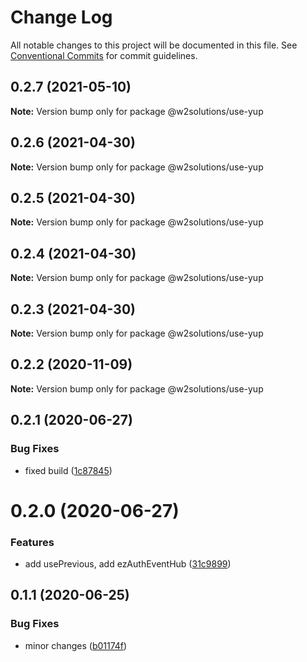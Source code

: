 # Change Log

All notable changes to this project will be documented in this file.
See [Conventional Commits](https://conventionalcommits.org) for commit guidelines.

## 0.2.7 (2021-05-10)

**Note:** Version bump only for package @w2solutions/use-yup





## 0.2.6 (2021-04-30)

**Note:** Version bump only for package @w2solutions/use-yup





## 0.2.5 (2021-04-30)

**Note:** Version bump only for package @w2solutions/use-yup





## 0.2.4 (2021-04-30)

**Note:** Version bump only for package @w2solutions/use-yup





## 0.2.3 (2021-04-30)

**Note:** Version bump only for package @w2solutions/use-yup





## 0.2.2 (2020-11-09)

**Note:** Version bump only for package @w2solutions/use-yup





## 0.2.1 (2020-06-27)


### Bug Fixes

* fixed build ([1c87845](https://github.com/w2solutions/react-helper/commit/1c878457b77a6ad034586491f44f08dcd74bfa15))





# 0.2.0 (2020-06-27)


### Features

* add usePrevious, add ezAuthEventHub ([31c9899](https://github.com/w2solutions/react-helper/commit/31c9899336c8ebee0caa1b0eaa0cd81386b87aa5))





## 0.1.1 (2020-06-25)


### Bug Fixes

* minor changes ([b01174f](https://github.com/w2solutions/react-helper/commit/b01174fcfae6bfa76c4b0f6a13bbef4ad923d37e))
